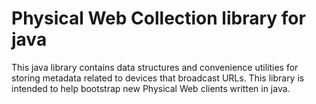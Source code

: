 # Physical Web Collection library for java

This java library contains data structures and convenience utilities for
storing metadata related to devices that broadcast URLs.  This library is
intended to help bootstrap new Physical Web clients written in java.
